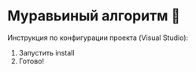# Муравьиный алгоритм :ant:

Инструкция по конфигурации проекта (Visual Studio):
1. Запустить install
2. Готово!
